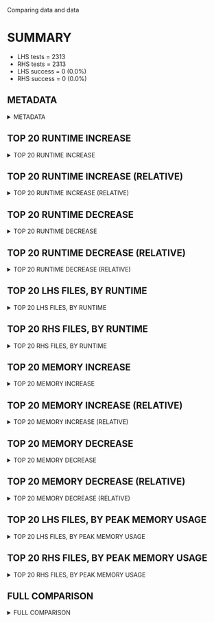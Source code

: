 Comparing data and data


# SUMMARY
- LHS tests = 2313
- RHS tests = 2313
- LHS success = 0  (0.0%)
- RHS success = 0  (0.0%)


## METADATA

<details><summary>METADATA</summary>

# LHS
<pre>
Ramon benchmark for Z3
-
Job description: 
Job tag: smt-parallel-shared-searchtree-share-units-inprocess
Runner: lev-ripper
Z3 repo: Z3Prover/z3
Z3 commit: dcd947f5efccc74c5a616d80e3ee4075148304ae
Z3 branch: ilana
Z3 options: "-T:30 tactic.default_tactic=smt smt.threads=4 smt_parallel.searchtree=true smt_parallel.share_conflicts=false smt_parallel.share_units=true smt_parallel.cube_initial_only=true smt_parallel.inprocess=true smt_parallel.inprocess_delay=10"
Z3 inputs: inputs/QF_NIA_small
Z3 commit message: work on inprocessing

Signed-off-by: Nikolaj Bjorner <nbjorner@microsoft.com>

</pre>
# RHS
<pre>
Ramon benchmark for Z3
-
Job description: 
Job tag: smt-parallel-shared-searchtree-share-units-inprocess
Runner: lev-ripper
Z3 repo: Z3Prover/z3
Z3 commit: dcd947f5efccc74c5a616d80e3ee4075148304ae
Z3 branch: ilana
Z3 options: "-T:30 tactic.default_tactic=smt smt.threads=4 smt_parallel.searchtree=true smt_parallel.share_conflicts=false smt_parallel.share_units=true smt_parallel.cube_initial_only=true smt_parallel.inprocess=true smt_parallel.inprocess_delay=10"
Z3 inputs: inputs/QF_NIA_small
Z3 commit message: work on inprocessing

Signed-off-by: Nikolaj Bjorner <nbjorner@microsoft.com>

</pre>
</details>


## TOP 20 RUNTIME INCREASE

<details><summary>TOP 20 RUNTIME INCREASE</summary>

|FILE                                                                                        |TIME_L     |TIME_R     |DIFF(s)    |DIFF(%)|
|-------------|-------------:|-------------:|--------------:|------------:|
</details>


## TOP 20 RUNTIME INCREASE (RELATIVE)

<details><summary>TOP 20 RUNTIME INCREASE (RELATIVE)</summary>

|FILE                                                                                        |TIME_L     |TIME_R     |DIFF(s)    |DIFF(%)|
|-------------|-------------:|-------------:|--------------:|------------:|
</details>


## TOP 20 RUNTIME DECREASE

<details><summary>TOP 20 RUNTIME DECREASE</summary>

|FILE                                                                                        |TIME_L     |TIME_R     |DIFF(s)    |DIFF(%)|
|-------------|-------------:|-------------:|--------------:|------------:|
</details>


## TOP 20 RUNTIME DECREASE (RELATIVE)

<details><summary>TOP 20 RUNTIME DECREASE (RELATIVE)</summary>

|FILE                                                                                        |TIME_L     |TIME_R     |DIFF(s)    |DIFF(%)|
|-------------|-------------:|-------------:|--------------:|------------:|
</details>


## TOP 20 LHS FILES, BY RUNTIME

<details><summary>TOP 20 LHS FILES, BY RUNTIME</summary>

|FILE                                                                                       |TIME     |MEM        |
|------------|----------:|---------:|
|From_AProVE_2014__juLinkedListCreateAddAllAt.jar-obl-17__p8652_safety_0.smt2               |   0.029s |1788.0KiB|
|From_T2__fun1b.t2__p685_terminationG_0.smt2                                                |   0.029s |1560.0KiB|
|From_T2__slayer-5-filtered.t2__p22746_terminationG_0.smt2                                  |   0.028s |1560.0KiB|
|From_T2__p.t2__terminationS_3_0.smt2                                                       |   0.028s |1560.0KiB|
|From_AProVE_2014__FlattenTreeRec.jar-obl-9__p29631_edge_closing_0.smt2                     |   0.028s |1788.0KiB|
|From_T2__fun1.t2__terminationQ_0_0.smt2                                                    |   0.027s |1560.0KiB|
|From_T2__hqr.c.i.hqr.pl.t2.fixed.t2__p1650_edge_closing_0.smt2                             |   0.027s |1560.0KiB|
|problem-000124.cvc.1.smt2                                                                  |   0.026s |1788.0KiB|
|From_T2__agafp.t2__p15598_terminationG_0.smt2                                              |   0.026s |1788.0KiB|
|From_AProVE_2014__upAndDownIneq_rec.jar-obl-8__terminationS_4_0.smt2                       |   0.026s |1560.0KiB|
|From_T2__rlft3.t2__p9111_terminationG_0.smt2                                               |   0.025s |1560.0KiB|
|From_T2__tqli.c.i.tqli.pl.t2.nor.t2.rlgfixed.t2__terminationS_2_0.smt2                     |   0.025s |1560.0KiB|
|aproveSMT4439607947222714793.smt2                                                          |   0.024s |1776.0KiB|
|From_AProVE_2014__juHashMapCreateContainsValue.jar-obl-11__p32231_safety_0.smt2            |   0.024s |1560.0KiB|
|From_AProVE_2014__juHashMapCreateClear.jar-obl-11__p30251_safety_0.smt2                    |   0.024s |1556.0KiB|
|Stroeder_15__svcomp_ex2.c__terminationS_0_0.smt2                                           |   0.024s |1560.0KiB|
|Stroeder_15__Ex04.c__p22751_terminationG_0.smt2                                            |   0.024s |1560.0KiB|
|From_T2__ex36.t2__p25811_safety_0.smt2                                                     |   0.024s |1560.0KiB|
|From_T2__svdcmp.c.i.svdcmp.pl.t2.fixed.t2__p24885_terminationG_0.smt2                      |   0.023s |1788.0KiB|
|term-fu8ErM.smt2                                                                           |   0.023s |1560.0KiB|
</details>


## TOP 20 RHS FILES, BY RUNTIME

<details><summary>TOP 20 RHS FILES, BY RUNTIME</summary>

|FILE                                                                                       |TIME     |MEM        |
|------------|----------:|---------:|
|From_AProVE_2014__juLinkedListCreateAddAllAt.jar-obl-17__p8652_safety_0.smt2               |   0.029s |1788.0KiB|
|From_T2__fun1b.t2__p685_terminationG_0.smt2                                                |   0.029s |1560.0KiB|
|From_T2__slayer-5-filtered.t2__p22746_terminationG_0.smt2                                  |   0.028s |1560.0KiB|
|From_T2__p.t2__terminationS_3_0.smt2                                                       |   0.028s |1560.0KiB|
|From_AProVE_2014__FlattenTreeRec.jar-obl-9__p29631_edge_closing_0.smt2                     |   0.028s |1788.0KiB|
|From_T2__fun1.t2__terminationQ_0_0.smt2                                                    |   0.027s |1560.0KiB|
|From_T2__hqr.c.i.hqr.pl.t2.fixed.t2__p1650_edge_closing_0.smt2                             |   0.027s |1560.0KiB|
|problem-000124.cvc.1.smt2                                                                  |   0.026s |1788.0KiB|
|From_T2__agafp.t2__p15598_terminationG_0.smt2                                              |   0.026s |1788.0KiB|
|From_AProVE_2014__upAndDownIneq_rec.jar-obl-8__terminationS_4_0.smt2                       |   0.026s |1560.0KiB|
|From_T2__rlft3.t2__p9111_terminationG_0.smt2                                               |   0.025s |1560.0KiB|
|From_T2__tqli.c.i.tqli.pl.t2.nor.t2.rlgfixed.t2__terminationS_2_0.smt2                     |   0.025s |1560.0KiB|
|aproveSMT4439607947222714793.smt2                                                          |   0.024s |1776.0KiB|
|From_AProVE_2014__juHashMapCreateContainsValue.jar-obl-11__p32231_safety_0.smt2            |   0.024s |1560.0KiB|
|From_AProVE_2014__juHashMapCreateClear.jar-obl-11__p30251_safety_0.smt2                    |   0.024s |1556.0KiB|
|Stroeder_15__svcomp_ex2.c__terminationS_0_0.smt2                                           |   0.024s |1560.0KiB|
|Stroeder_15__Ex04.c__p22751_terminationG_0.smt2                                            |   0.024s |1560.0KiB|
|From_T2__ex36.t2__p25811_safety_0.smt2                                                     |   0.024s |1560.0KiB|
|From_T2__svdcmp.c.i.svdcmp.pl.t2.fixed.t2__p24885_terminationG_0.smt2                      |   0.023s |1788.0KiB|
|term-fu8ErM.smt2                                                                           |   0.023s |1560.0KiB|
</details>


## TOP 20 MEMORY INCREASE

<details><summary>TOP 20 MEMORY INCREASE</summary>

|FILE                                                                                        |MEM_L         |MEM_R         |DIFF            |DIFF(%)|
|-------------|-------------:|-------------:|--------------:|------------:|
</details>


## TOP 20 MEMORY INCREASE (RELATIVE)

<details><summary>TOP 20 MEMORY INCREASE (RELATIVE)</summary>

|FILE                                                                                        |MEM_L         |MEM_R         |DIFF            |DIFF(%)|
|-------------|-------------:|-------------:|--------------:|------------:|
</details>


## TOP 20 MEMORY DECREASE

<details><summary>TOP 20 MEMORY DECREASE</summary>

|FILE                                                                                        |MEM_L         |MEM_R         |DIFF            |DIFF(%)|
|-------------|-------------:|-------------:|--------------:|------------:|
</details>


## TOP 20 MEMORY DECREASE (RELATIVE)

<details><summary>TOP 20 MEMORY DECREASE (RELATIVE)</summary>

|FILE                                                                                        |MEM_L         |MEM_R         |DIFF            |DIFF(%)|
|-------------|-------------:|-------------:|--------------:|------------:|
</details>


## TOP 20 LHS FILES, BY PEAK MEMORY USAGE

<details><summary>TOP 20 LHS FILES, BY PEAK MEMORY USAGE</summary>

|FILE                                                                                       |TIME     |MEM        |
|------------|----------:|---------:|
|From_AProVE_2014__juHashMapCreateClear.jar-obl-11__p30215_safety_0.smt2                    |   0.005s |1816.0KiB|
|From_AProVE_2014__juHashMapCreate.jar-obl-10__p5085_safety_0.smt2                          |   0.004s |1796.0KiB|
|aproveSMT8205772230016192248.smt2                                                          |   0.007s |1792.0KiB|
|problem-006542.cvc.1.smt2                                                                  |   0.007s |1792.0KiB|
|From_T2__s1-striped.t2_fixed__p9297_terminationG_0.smt2                                    |   0.007s |1792.0KiB|
|From_T2__n-7.t2_fixed__p4887_terminationG_0.smt2                                           |   0.004s |1792.0KiB|
|From_T2__refine_disj_problem.t2_fixed__p8508_terminationG_0.smt2                           |   0.004s |1792.0KiB|
|From_AProVE_2014__juLinkedListCreateAddAllAt.jar-obl-17__p8840_safety_0.smt2               |   0.003s |1792.0KiB|
|From_AProVE_2014__juLinkedListCreateAddAllAt.jar-obl-17__p8652_safety_0.smt2               |   0.029s |1788.0KiB|
|From_AProVE_2014__FlattenTreeRec.jar-obl-9__p29631_edge_closing_0.smt2                     |   0.028s |1788.0KiB|
|problem-000124.cvc.1.smt2                                                                  |   0.026s |1788.0KiB|
|From_T2__agafp.t2__p15598_terminationG_0.smt2                                              |   0.026s |1788.0KiB|
|From_T2__svdcmp.c.i.svdcmp.pl.t2.fixed.t2__p24885_terminationG_0.smt2                      |   0.023s |1788.0KiB|
|1607.smt2                                                                                  |   0.020s |1788.0KiB|
|1901.smt2                                                                                  |   0.020s |1788.0KiB|
|From_AProVE_2014__juHashMapCreateRemove.jar-obl-11__p6833_safety_0.smt2                    |   0.019s |1788.0KiB|
|From_AProVE_2014__juHashMapCreateContainsKey.jar-obl-11__p30861_safety_0.smt2              |   0.008s |1788.0KiB|
|From_T2__consts4nt.t2_fixed__p18266_terminationG_0.smt2                                    |   0.007s |1788.0KiB|
|From_T2__fun9.t2__p1397_edge_closing_0.smt2                                                |   0.007s |1788.0KiB|
|From_T2__ex36.t2__p31417_safety_0.smt2                                                     |   0.007s |1788.0KiB|
</details>


## TOP 20 RHS FILES, BY PEAK MEMORY USAGE

<details><summary>TOP 20 RHS FILES, BY PEAK MEMORY USAGE</summary>

|FILE                                                                                       |TIME     |MEM        |
|------------|----------:|---------:|
|From_AProVE_2014__juHashMapCreateClear.jar-obl-11__p30215_safety_0.smt2                    |   0.005s |1816.0KiB|
|From_AProVE_2014__juHashMapCreate.jar-obl-10__p5085_safety_0.smt2                          |   0.004s |1796.0KiB|
|aproveSMT8205772230016192248.smt2                                                          |   0.007s |1792.0KiB|
|problem-006542.cvc.1.smt2                                                                  |   0.007s |1792.0KiB|
|From_T2__s1-striped.t2_fixed__p9297_terminationG_0.smt2                                    |   0.007s |1792.0KiB|
|From_T2__n-7.t2_fixed__p4887_terminationG_0.smt2                                           |   0.004s |1792.0KiB|
|From_T2__refine_disj_problem.t2_fixed__p8508_terminationG_0.smt2                           |   0.004s |1792.0KiB|
|From_AProVE_2014__juLinkedListCreateAddAllAt.jar-obl-17__p8840_safety_0.smt2               |   0.003s |1792.0KiB|
|From_AProVE_2014__juLinkedListCreateAddAllAt.jar-obl-17__p8652_safety_0.smt2               |   0.029s |1788.0KiB|
|From_AProVE_2014__FlattenTreeRec.jar-obl-9__p29631_edge_closing_0.smt2                     |   0.028s |1788.0KiB|
|problem-000124.cvc.1.smt2                                                                  |   0.026s |1788.0KiB|
|From_T2__agafp.t2__p15598_terminationG_0.smt2                                              |   0.026s |1788.0KiB|
|From_T2__svdcmp.c.i.svdcmp.pl.t2.fixed.t2__p24885_terminationG_0.smt2                      |   0.023s |1788.0KiB|
|1607.smt2                                                                                  |   0.020s |1788.0KiB|
|1901.smt2                                                                                  |   0.020s |1788.0KiB|
|From_AProVE_2014__juHashMapCreateRemove.jar-obl-11__p6833_safety_0.smt2                    |   0.019s |1788.0KiB|
|From_AProVE_2014__juHashMapCreateContainsKey.jar-obl-11__p30861_safety_0.smt2              |   0.008s |1788.0KiB|
|From_T2__consts4nt.t2_fixed__p18266_terminationG_0.smt2                                    |   0.007s |1788.0KiB|
|From_T2__fun9.t2__p1397_edge_closing_0.smt2                                                |   0.007s |1788.0KiB|
|From_T2__ex36.t2__p31417_safety_0.smt2                                                     |   0.007s |1788.0KiB|
</details>


## FULL COMPARISON

<details><summary>FULL COMPARISON</summary>

|FILE                                                                                        |TIME_L     |TIME_R     |DIFF(s)    |DIFF(%)|
|-------------|-------------:|-------------:|--------------:|------------:|
</details>

